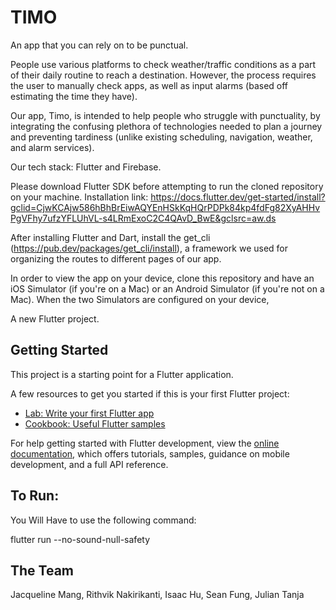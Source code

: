 # TIMO

An app that you can rely on to be punctual. 

People use various platforms to check weather/traffic conditions as a part of their daily routine to reach a destination. However, the process requires the user to manually check apps, as well as input alarms (based off estimating the time they have).

Our app, Timo, is intended to help people who struggle with punctuality, by integrating the confusing plethora of technologies needed to plan a journey and preventing tardiness (unlike existing scheduling, navigation, weather, and alarm services).

Our tech stack: Flutter and Firebase. 

Please download Flutter SDK before attempting to run the cloned repository on your machine. Installation link: https://docs.flutter.dev/get-started/install?gclid=CjwKCAjw586hBhBrEiwAQYEnHSkKqHQrPDPk84kp4fdFg82XyAHHvPgVFhy7ufzYFLUhVL-s4LRmExoC2C4QAvD_BwE&gclsrc=aw.ds

After installing Flutter and Dart, install the get_cli (https://pub.dev/packages/get_cli/install), a framework we used for organizing the routes to different pages of our app. 


In order to view the app on your device, clone this repository and have an iOS Simulator (if you're on a Mac) or an Android Simulator (if you're not on a Mac). When the two Simulators are configured on your device, 



A new Flutter project.

## Getting Started

This project is a starting point for a Flutter application.

A few resources to get you started if this is your first Flutter project:

- [Lab: Write your first Flutter app](https://docs.flutter.dev/get-started/codelab)
- [Cookbook: Useful Flutter samples](https://docs.flutter.dev/cookbook)

For help getting started with Flutter development, view the
[online documentation](https://docs.flutter.dev/), which offers tutorials,
samples, guidance on mobile development, and a full API reference.


## To Run:
You Will Have to use the following command: 

flutter run --no-sound-null-safety

## The Team
Jacqueline Mang, Rithvik Nakirikanti, Isaac Hu, Sean Fung, Julian Tanja


